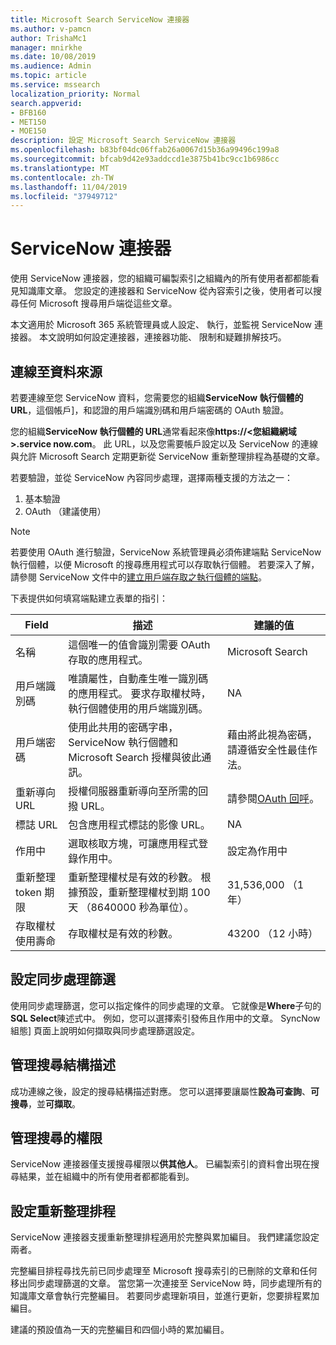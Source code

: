 ```yaml
---
title: Microsoft Search ServiceNow 連接器
ms.author: v-pamcn
author: TrishaMc1
manager: mnirkhe
ms.date: 10/08/2019
ms.audience: Admin
ms.topic: article
ms.service: mssearch
localization_priority: Normal
search.appverid:
- BFB160
- MET150
- MOE150
description: 設定 Microsoft Search ServiceNow 連接器
ms.openlocfilehash: b83bf04dc06ffab26a0067d15b36a99496c199a8
ms.sourcegitcommit: bfcab9d42e93addccd1e3875b41bc9cc1b6986cc
ms.translationtype: MT
ms.contentlocale: zh-TW
ms.lasthandoff: 11/04/2019
ms.locfileid: "37949712"
---
```

# <a name="servicenow-connector"></a>ServiceNow 連接器

使用 ServiceNow 連接器，您的組織可編製索引之組織內的所有使用者都都能看見知識庫文章。 您設定的連接器和 ServiceNow 從內容索引之後，使用者可以搜尋任何 Microsoft 搜尋用戶端從這些文章。  

本文適用於 Microsoft 365 系統管理員或人設定、 執行，並監視 ServiceNow 連接器。 本文說明如何設定連接器，連接器功能、 限制和疑難排解技巧。

## <a name="connect-to-a-data-source"></a>連線至資料來源
若要連線至您 ServiceNow 資料，您需要您的組織**ServiceNow 執行個體的 URL**，這個帳戶]，和認證的用戶端識別碼和用戶端密碼的 OAuth 驗證。  

您的組織**ServiceNow 執行個體的 URL**通常看起來像**https://&lt;您組織網域>.service now.com**。 此 URL，以及您需要帳戶設定以及 ServiceNow 的連線與允許 Microsoft Search 定期更新從 ServiceNow 重新整理排程為基礎的文章。

若要驗證，並從 ServiceNow 內容同步處理，選擇兩種支援的方法之一： 
1. 基本驗證 
2. OAuth （建議使用）

> [!Note]
> 若要使用 OAuth 進行驗證，ServiceNow 系統管理員必須佈建端點 ServiceNow 執行個體，以便 Microsoft 的搜尋應用程式可以存取執行個體。 若要深入了解，請參閱 ServiceNow 文件中的[建立用戶端存取之執行個體的端點](https://docs.servicenow.com/bundle/newyork-platform-administration/page/administer/security/task/t_CreateEndpointforExternalClients.html)。

下表提供如何填寫端點建立表單的指引：

**Field** | **描述** | **建議的值**
--- | --- | ---
名稱 | 這個唯一的值會識別需要 OAuth 存取的應用程式。 | Microsoft Search
用戶端識別碼 | 唯讀屬性，自動產生唯一識別碼的應用程式。 要求存取權杖時，執行個體使用的用戶端識別碼。 | NA
用戶端密碼 | 使用此共用的密碼字串，ServiceNow 執行個體和 Microsoft Search 授權與彼此通訊。 | 藉由將此視為密碼，請遵循安全性最佳作法。
重新導向 URL | 授權伺服器重新導向至所需的回撥 URL。 | 請參閱[OAuth 回呼](https://gcs.office.com/v1.0/admin/oauth/callback)。
標誌 URL | 包含應用程式標誌的影像 URL。 | NA
作用中 | 選取核取方塊，可讓應用程式登錄作用中。 | 設定為作用中
重新整理 token 期限 | 重新整理權杖是有效的秒數。 根據預設，重新整理權杖到期 100 天 （8640000 秒為單位）。 | 31,536,000 （1 年）
存取權杖使用壽命 | 存取權杖是有效的秒數。 | 43200 （12 小時）

## <a name="set-a-sync-filter"></a>設定同步處理篩選 
使用同步處理篩選，您可以指定條件的同步處理的文章。 它就像是**Where**子句的**SQL Select**陳述式中。 例如，您可以選擇索引發佈且作用中的文章。 SyncNow 組態] 頁面上說明如何擷取與同步處理篩選設定。

## <a name="manage-the-search-schema"></a>管理搜尋結構描述
成功連線之後，設定的搜尋結構描述對應。 您可以選擇要讓屬性**設為可查詢**、**可搜尋**，並**可擷取**。

## <a name="manage-search-permissions"></a>管理搜尋的權限
ServiceNow 連接器僅支援搜尋權限以**供其他人**。 已編製索引的資料會出現在搜尋結果，並在組織中的所有使用者都都能看到。
 
## <a name="set-the-refresh-schedule"></a>設定重新整理排程 
ServiceNow 連接器支援重新整理排程適用於完整與累加編目。 我們建議您設定兩者。

完整編目排程尋找先前已同步處理至 Microsoft 搜尋索引的已刪除的文章和任何移出同步處理篩選的文章。 當您第一次連接至 ServiceNow 時，同步處理所有的知識庫文章會執行完整編目。 若要同步處理新項目，並進行更新，您要排程累加編目。

建議的預設值為一天的完整編目和四個小時的累加編目。
